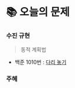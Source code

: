  # 📚 오늘의 문제
 
### 수진 규현
> 동적 계획법
- 백준 1010번 : [다리 놓기](https://www.acmicpc.net/problem/1010)

### 주혜
